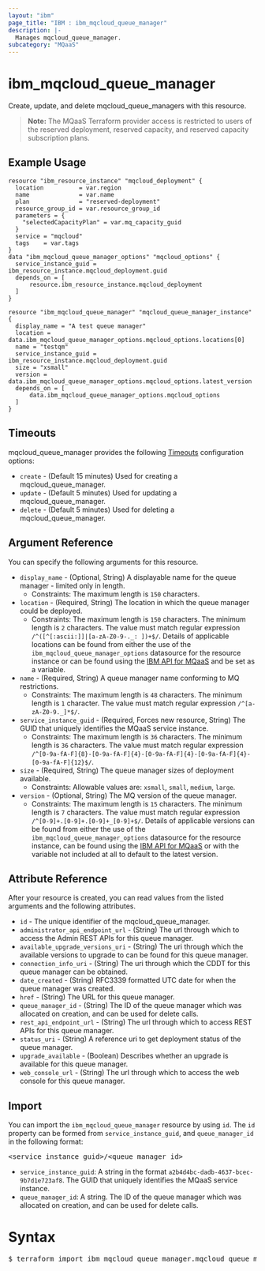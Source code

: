 ```yaml
---
layout: "ibm"
page_title: "IBM : ibm_mqcloud_queue_manager"
description: |-
  Manages mqcloud_queue_manager.
subcategory: "MQaaS"
---
```


# ibm_mqcloud_queue_manager

Create, update, and delete mqcloud_queue_managers with this resource.

> **Note:** The MQaaS Terraform provider access is restricted to users of the reserved deployment, reserved capacity, and reserved capacity subscription plans.

## Example Usage

```hcl
resource "ibm_resource_instance" "mqcloud_deployment" {
  location          = var.region
  name              = var.name
  plan              = "reserved-deployment"
  resource_group_id = var.resource_group_id
  parameters = {
    "selectedCapacityPlan" = var.mq_capacity_guid
  }
  service = "mqcloud"
  tags    = var.tags
}
data "ibm_mqcloud_queue_manager_options" "mqcloud_options" {
  service_instance_guid = ibm_resource_instance.mqcloud_deployment.guid
  depends_on = [
      resource.ibm_resource_instance.mqcloud_deployment
  ]
}

resource "ibm_mqcloud_queue_manager" "mqcloud_queue_manager_instance" {
  display_name = "A test queue manager"
  location = data.ibm_mqcloud_queue_manager_options.mqcloud_options.locations[0]
  name = "testqm"
  service_instance_guid = ibm_resource_instance.mqcloud_deployment.guid
  size = "xsmall"
  version = data.ibm_mqcloud_queue_manager_options.mqcloud_options.latest_version
  depends_on = [
      data.ibm_mqcloud_queue_manager_options.mqcloud_options
  ]
}
```

## Timeouts

mqcloud_queue_manager provides the following [Timeouts](https://www.terraform.io/docs/configuration/resources.html#timeouts) configuration options:

* `create` - (Default 15 minutes) Used for creating a mqcloud_queue_manager.
* `update` - (Default 5 minutes) Used for updating a mqcloud_queue_manager.
* `delete` - (Default 5 minutes) Used for deleting a mqcloud_queue_manager.

## Argument Reference

You can specify the following arguments for this resource.

* `display_name` - (Optional, String) A displayable name for the queue manager - limited only in length.
  * Constraints: The maximum length is `150` characters.
* `location` - (Required, String) The location in which the queue manager could be deployed.
  * Constraints: The maximum length is `150` characters. The minimum length is `2` characters. The value must match regular expression `/^([^[:ascii:]]|[a-zA-Z0-9-._: ])+$/`. Details of applicable locations can be found from either the use of the `ibm_mqcloud_queue_manager_options` datasource for the resource instance or can be found using the [IBM API for MQaaS](https://cloud.ibm.com/apidocs/mq-on-cloud) and be set as a variable.
* `name` - (Required, String) A queue manager name conforming to MQ restrictions.
  * Constraints: The maximum length is `48` characters. The minimum length is `1` character. The value must match regular expression `/^[a-zA-Z0-9._]*$/`.
* `service_instance_guid` - (Required, Forces new resource, String) The GUID that uniquely identifies the MQaaS service instance.
  * Constraints: The maximum length is `36` characters. The minimum length is `36` characters. The value must match regular expression `/^[0-9a-fA-F]{8}-[0-9a-fA-F]{4}-[0-9a-fA-F]{4}-[0-9a-fA-F]{4}-[0-9a-fA-F]{12}$/`.
* `size` - (Required, String) The queue manager sizes of deployment available.
  * Constraints: Allowable values are: `xsmall`, `small`, `medium`, `large`.
* `version` - (Optional, String) The MQ version of the queue manager.
  * Constraints: The maximum length is `15` characters. The minimum length is `7` characters. The value must match regular expression `/^[0-9]+.[0-9]+.[0-9]+_[0-9]+$/`. Details of applicable versions can be found from either the use of the `ibm_mqcloud_queue_manager_options` datasource for the resource instance, can be found using the [IBM API for MQaaS](https://cloud.ibm.com/apidocs/mq-on-cloud) or with the variable not included at all to default to the latest version.

## Attribute Reference

After your resource is created, you can read values from the listed arguments and the following attributes.

* `id` - The unique identifier of the mqcloud_queue_manager.
* `administrator_api_endpoint_url` - (String) The url through which to access the Admin REST APIs for this queue manager.
* `available_upgrade_versions_uri` - (String) The uri through which the available versions to upgrade to can be found for this queue manager.
* `connection_info_uri` - (String) The uri through which the CDDT for this queue manager can be obtained.
* `date_created` - (String) RFC3339 formatted UTC date for when the queue manager was created.
* `href` - (String) The URL for this queue manager.
* `queue_manager_id` - (String) The ID of the queue manager which was allocated on creation, and can be used for delete calls.
* `rest_api_endpoint_url` - (String) The url through which to access REST APIs for this queue manager.
* `status_uri` - (String) A reference uri to get deployment status of the queue manager.
* `upgrade_available` - (Boolean) Describes whether an upgrade is available for this queue manager.
* `web_console_url` - (String) The url through which to access the web console for this queue manager.


## Import

You can import the `ibm_mqcloud_queue_manager` resource by using `id`.
The `id` property can be formed from `service_instance_guid`, and `queue_manager_id` in the following format:

<pre>
&lt;service_instance_guid&gt;/&lt;queue_manager_id&gt;
</pre>
* `service_instance_guid`: A string in the format `a2b4d4bc-dadb-4637-bcec-9b7d1e723af8`. The GUID that uniquely identifies the MQaaS service instance.
* `queue_manager_id`: A string. The ID of the queue manager which was allocated on creation, and can be used for delete calls.

# Syntax
<pre>
$ terraform import ibm_mqcloud_queue_manager.mqcloud_queue_manager &lt;service_instance_guid&gt;/&lt;queue_manager_id&gt;
</pre>
